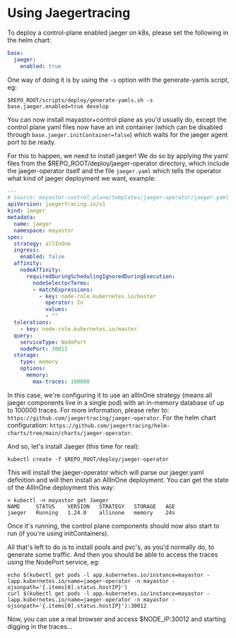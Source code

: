 # Using Jaegertracing

To deploy a control-plane enabled jaeger on k8s, please set the following in the helm chart:
```yaml
base:
  jaeger:
    enabled: true
```
One way of doing it is by using the `-s` option with the generate-yamls script, eg:
```shell
$REPO_ROOT/scripts/deploy/generate-yamls.sh -s base.jaeger.enabled=true develop
```

You can now install mayastor+control plane as you'd usually do, except the control plane yaml files now have an init
container (which can be disabled through `base.jaeger.initContainer=false`) which waits for the jaeger agent port to
be ready.

For this to happen, we need to install jaeger!
We do so by applying the yaml files from the $REPO_ROOT/deploy/jaeger-operator directory, which include the jaeger-operator
itself and the file `jaeger.yaml` which tells the operator what kind of jaeger deployment we want, example:
```yaml
---
# Source: mayastor-control-plane/templates/jaeger-operator/jaeger.yaml
apiVersion: jaegertracing.io/v1
kind: Jaeger
metadata:
  name: jaeger
  namespace: mayastor
spec:
  strategy: allInOne
  ingress:
    enabled: false
  affinity:
    nodeAffinity:
      requiredDuringSchedulingIgnoredDuringExecution:
        nodeSelectorTerms:
        - matchExpressions:
          - key: node-role.kubernetes.io/master
            operator: In
            values:
            - ""
  tolerations:
    - key: node-role.kubernetes.io/master
  query:
    serviceType: NodePort
    nodePort: 30012
  storage:
    type: memory
    options:
      memory:
        max-traces: 100000
```

In this case, we're configuring it to use an allInOne strategy (means all jaeger components live in a single pod) with
an in-memory database of up to 100000 traces.
For more information, please refer to: `https://github.com/jaegertracing/jaeger-operator`.
For the helm chart configuration: `https://github.com/jaegertracing/helm-charts/tree/main/charts/jaeger-operator`.

And so, let's install Jaeger (this time for real):
```shell
kubectl create -f $REPO_ROOT/deploy/jaeger-operator
```

This will install the jaeger-operator which will parse our jaeger.yaml definition and will then install an AllInOne
deployment. You can get the state of the AllInOne deployment this way:
```shell
> kubectl -n mayastor get Jaeger
NAME     STATUS    VERSION   STRATEGY   STORAGE   AGE
jaeger   Running   1.24.0    allinone   memory    24s
```
Once it's running, the control plane components should now also start to run (if you're using initContainers).

All that's left to do is to install pools and pvc's, as you'd normally do, to generate some traffic.
And then you should be able to access the traces using the NodePort service, eg:
```shell
echo $(kubectl get pods -l app.kubernetes.io/instance=mayastor -lapp.kubernetes.io/name=jaeger-operator -n mayastor -ojsonpath='{.items[0].status.hostIP}')
curl $(kubectl get pods -l app.kubernetes.io/instance=mayastor -lapp.kubernetes.io/name=jaeger-operator -n mayastor -ojsonpath='{.items[0].status.hostIP}'):30012
```
Now, you can use a real browser and access $NODE_IP:30012 and starting digging in the traces...